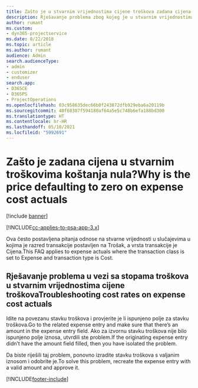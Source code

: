 ```yaml
---
title: Zašto je u stvarnim vrijednostima cijene troškova zadana cijena nula?
description: Rješavanje problema zbog kojeg je u stvarnim vrijednostima cijene troškova zadana cijena 0.
author: rumant
ms.custom:
- dyn365-projectservice
ms.date: 8/22/2018
ms.topic: article
ms.author: rumant
audience: Admin
search.audienceType:
- admin
- customizer
- enduser
search.app:
- D365CE
- D365PS
- ProjectOperations
ms.openlocfilehash: 03c958635dec66b0f243872dfb929eba6a20119b
ms.sourcegitcommit: 40f68387f594180af64a5e5c748b6efa188bd300
ms.translationtype: HT
ms.contentlocale: hr-HR
ms.lasthandoff: 05/10/2021
ms.locfileid: "5992691"
---
```

# <a name="why-is-the-price-defaulting-to-zero-on-expense-cost-actuals"></a><span data-ttu-id="b6959-103">Zašto je zadana cijena u stvarnim troškovima koštanja nula?</span><span class="sxs-lookup"><span data-stu-id="b6959-103">Why is the price defaulting to zero on expense cost actuals</span></span>

[!include [banner](../includes/psa-now-project-operations.md)]

[!INCLUDE[cc-applies-to-psa-app-3.x](../includes/cc-applies-to-psa-app-3x.md)]

<span data-ttu-id="b6959-104">Ova često postavljena pitanja odnose na stvarne vrijednosti u slučajevima u kojima je razred transakcije postavljen na Trošak, a vrsta transakcije je Cijena.</span><span class="sxs-lookup"><span data-stu-id="b6959-104">This FAQ applies to expense actuals where the transaction class is set to Expense and transaction type is Cost.</span></span>

## <a name="troubleshooting-cost-rates-on-expense-cost-actuals"></a><span data-ttu-id="b6959-105">Rješavanje problema u vezi sa stopama troškova u stvarnim vrijednostima cijene troškova</span><span class="sxs-lookup"><span data-stu-id="b6959-105">Troubleshooting cost rates on expense cost actuals</span></span>

<span data-ttu-id="b6959-106">Idite na povezanu stavku troškova i provjerite je li ispunjeno polje za stavku troškova.</span><span class="sxs-lookup"><span data-stu-id="b6959-106">Go to the related expense entry and make sure that there’s an amount in the expense entry field.</span></span> <span data-ttu-id="b6959-107">Ako za izvornu stavku troškova nije bilo ispunjeno polje iznosa, utvrdili ste problem.</span><span class="sxs-lookup"><span data-stu-id="b6959-107">If the originating expense entry didn’t have the amount field filled, then you have isolated the problem.</span></span>
 
<span data-ttu-id="b6959-108">Da biste riješili taj problem, ponovno izradite stavku troškova s valjanim iznosom i odobrite je.</span><span class="sxs-lookup"><span data-stu-id="b6959-108">To solve this problem, recreate the expense entry with a valid amount and approve it.</span></span>


[!INCLUDE[footer-include](../includes/footer-banner.md)]